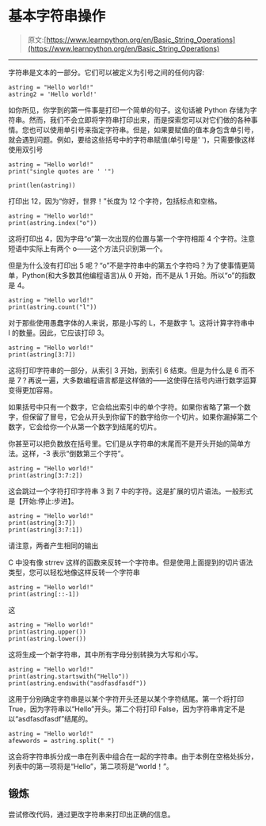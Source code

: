 # 基本字符串操作

> 原文:[https://www.learnpython.org/en/Basic_String_Operations](https://www.learnpython.org/en/Basic_String_Operations)

* * *

字符串是文本的一部分。它们可以被定义为引号之间的任何内容:

```
astring = "Hello world!"
astring2 = 'Hello world!' 
```

如你所见，你学到的第一件事是打印一个简单的句子。这句话被 Python 存储为字符串。然而，我们不会立即将字符串打印出来，而是探索您可以对它们做的各种事情。您也可以使用单引号来指定字符串。但是，如果要赋值的值本身包含单引号，就会遇到问题。例如，要给这些括号中的字符串赋值(单引号是' ')，只需要像这样使用双引号

```
astring = "Hello world!"
print("single quotes are ' '")

print(len(astring)) 
```

打印出 12，因为“你好，世界！”长度为 12 个字符，包括标点和空格。

```
astring = "Hello world!"
print(astring.index("o")) 
```

这将打印出 4，因为字母“o”第一次出现的位置与第一个字符相距 4 个字符。注意短语中实际上有两个 o——这个方法只识别第一个。

但是为什么没有打印出 5 呢？“o”不是字符串中的第五个字符吗？为了使事情更简单，Python(和大多数其他编程语言)从 0 开始，而不是从 1 开始。所以“o”的指数是 4。

```
astring = "Hello world!"
print(astring.count("l")) 
```

对于那些使用愚蠢字体的人来说，那是小写的 L，不是数字 1。这将计算字符串中 l 的数量。因此，它应该打印 3。

```
astring = "Hello world!"
print(astring[3:7]) 
```

这将打印字符串的一部分，从索引 3 开始，到索引 6 结束。但是为什么是 6 而不是 7？再说一遍，大多数编程语言都是这样做的——这使得在括号内进行数学运算变得更加容易。

如果括号中只有一个数字，它会给出索引中的单个字符。如果你省略了第一个数字，但保留了冒号，它会从开头到你留下的数字给你一个切片。如果你漏掉第二个数字，它会给你一个从第一个数字到结尾的切片。

你甚至可以把负数放在括号里。它们是从字符串的末尾而不是开头开始的简单方法。这样，-3 表示“倒数第三个字符”。

```
astring = "Hello world!"
print(astring[3:7:2]) 
```

这会跳过一个字符打印字符串 3 到 7 中的字符。这是扩展的切片语法。一般形式是【开始:停止:步进】。

```
astring = "Hello world!"
print(astring[3:7])
print(astring[3:7:1]) 
```

请注意，两者产生相同的输出

C 中没有像 strrev 这样的函数来反转一个字符串。但是使用上面提到的切片语法类型，您可以轻松地像这样反转一个字符串

```
astring = "Hello world!"
print(astring[::-1]) 
```

这

```
astring = "Hello world!"
print(astring.upper())
print(astring.lower()) 
```

这将生成一个新字符串，其中所有字母分别转换为大写和小写。

```
astring = "Hello world!"
print(astring.startswith("Hello"))
print(astring.endswith("asdfasdfasdf")) 
```

这用于分别确定字符串是以某个字符开头还是以某个字符结尾。第一个将打印 True，因为字符串以“Hello”开头。第二个将打印 False，因为字符串肯定不是以“asdfasdfasdf”结尾的。

```
astring = "Hello world!"
afewwords = astring.split(" ") 
```

这会将字符串拆分成一串在列表中组合在一起的字符串。由于本例在空格处拆分，列表中的第一项将是“Hello”，第二项将是“world！”。

## 锻炼

尝试修改代码，通过更改字符串来打印出正确的信息。